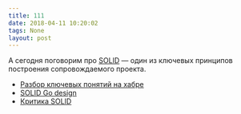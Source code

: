 ```yaml
---
title: 111
date: 2018-04-11 10:20:02
tags: None
layout: post
---
```


А сегодня поговорим про [SOLID](https://goo.gl/qi8iT1) — один из ключевых принципов построения сопровождаемого проекта.
+ [Разбор ключевых понятий на хабре](https://habrahabr.ru/post/348286/)
+ [SOLID Go design](https://dave.cheney.net/2016/08/20/solid-go-design)
+ [Критика SOLID](https://habrahabr.ru/company/skbkontur/blog/260781/)
